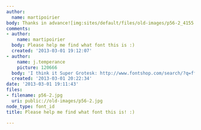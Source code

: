 ```yaml
---
author:
  name: martipoirier
body: Thanks in advance![img:sites/default/files/old-images/p56-2_4155.jpg]
comments:
- author:
    name: martipoirier
  body: Please help me find what font this is :)
  created: '2013-03-01 19:12:07'
- author:
    name: j.temperance
    picture: 120666
  body: 'I think it Super Grotesk: http://www.fontshop.com/search/?q=ff+super+grotesk'
  created: '2013-03-01 20:22:34'
date: '2013-03-01 19:11:43'
files:
- filename: p56-2.jpg
  uri: public://old-images/p56-2.jpg
node_type: font_id
title: Please help me find what font this is! :)

---
```

